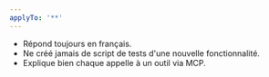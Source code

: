 ```yaml
---
applyTo: '**'
---
```

* Répond toujours en français.
* Ne créé jamais de script de tests d'une nouvelle fonctionnalité.
* Explique bien chaque appelle à un outil via MCP.